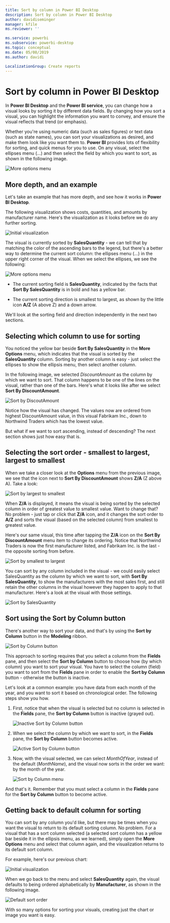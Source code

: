 ```yaml
---
title: Sort by column in Power BI Desktop
description: Sort by column in Power BI Desktop
author: davidiseminger
manager: kfile
ms.reviewer: ''

ms.service: powerbi
ms.subservice: powerbi-desktop
ms.topic: conceptual
ms.date: 05/08/2019
ms.author: davidi

LocalizationGroup: Create reports
---
```

# Sort by column in Power BI Desktop
In **Power BI Desktop** and the **Power BI service**, you can change how a visual looks by sorting it by different data fields. By changing how you sort a visual, you can highlight the information you want to convey, and ensure the visual reflects that trend (or emphasis).

Whether you're using numeric data (such as sales figures) or text data (such as state names), you can sort your visualizations as desired, and make them look like you want them to.  **Power BI** provides lots of flexibility for sorting, and quick menus for you to use. On any visual, select the ellipses menu (...) and then select the field by which you want to sort, as shown in the following image.

![More options menu](media/desktop-sort-by-column/sortbycolumn_2.png)

## More depth, and an example
Let's take an example that has more depth, and see how it works in **Power BI Desktop**.

The following visualization shows costs, quantities, and amounts by manufacturer name. Here's the visualization as it looks before we do any further sorting.

![Initial visualization](media/desktop-sort-by-column/sortbycolumn_1.png)

The visual is currently sorted by **SalesQuantity** - we can tell that by matching the color of the ascending bars to the legend, but there's a better way to determine the current sort column: the ellipses menu (...) in the upper right corner of the visual. When we select the ellipses, we see the following:

![More options menu](media/desktop-sort-by-column/sortbycolumn_2.png)

* The current sorting field is **SalesQuantity**, indicated by the facts that **Sort By SalesQuantity** is in bold and has a yellow bar. 

* The current sorting direction is smallest to largest, as shown by the little icon **A/Z** (A above Z) and a down arrow.

We'll look at the sorting field and direction independently in the next two sections.

## Selecting which column to use for sorting
You noticed the yellow bar beside **Sort By SalesQuantity** in the **More Options** menu, which indicates that the visual is sorted by the **SalesQuantity** column. Sorting by another column is easy - just select the ellipses to show the ellipsis menu, then select another column.

In the following image, we selected *DiscountAmount* as the column by which we want to sort. That column happens to be one of the lines on the visual, rather than one of the bars. Here's what it looks like after we select **Sort By DiscountAmount**.

![Sort by DiscoutAmount](media/desktop-sort-by-column/sortbycolumn_3.png)

Notice how the visual has changed. The values now are ordered from highest DiscountAmount value, in this visual Fabrikam Inc., down to Northwind Traders which has the lowest value. 

But what if we want to sort ascending, instead of descending? The next section shows just how easy that is.

## Selecting the sort order - smallest to largest, largest to smallest
When we take a closer look at the **Options** menu from the previous image, we see that the icon next to **Sort By DiscountAmount** shows **Z/A** (Z above A). Take a look:

![Sort by largest to smallest](media/desktop-sort-by-column/sortbycolumn_4.png)

When **Z/A** is displayed, it means the visual is being sorted by the selected column in order of greatest value to smallest value. Want to change that? No problem - just tap or click that **Z/A** icon, and it changes the sort order to **A/Z** and sorts the visual (based on the selected column) from smallest to greatest value.

Here's our same visual, this time after tapping the **Z/A** icon on the **Sort By DiscountAmount** menu item to change its ordering. Notice that Northwind Traders is now the first manufacturer listed, and Fabrikam Inc. is the last - the opposite sorting from before.

![Sort by smallest to largest](media/desktop-sort-by-column/sortbycolumn_5.png)

You can sort by any column included in the visual - we could easily select SalesQuantity as the column by which we want to sort, with **Sort By SalesQuantity**, to show the manufacturers with the most sales first, and still retain the other columns in the visual however they happen to apply to that manufacturer. Here's a look at the visual with those settings.

![Sort by SalesQuantity](media/desktop-sort-by-column/sortbycolumn_6.png)

## Sort using the Sort by Column button
There's another way to sort your data, and that's by using the **Sort by Column** button in the **Modeling** ribbon.

![Sort by Column button](media/desktop-sort-by-column/sortbycolumn_8.png)

This approach to sorting requires that you select a column from the **Fields** pane, and then select the **Sort by Column** button to choose how (by which column) you want to sort your visual. You have to select the column (field) you want to sort from the **Fields** pane in order to enable the **Sort by Column** button - otherwise the button is inactive.

Let's look at a common example: you have data from each month of the year, and you want to sort it based on chronological order. The following steps show you how.

1. First, notice that when the visual is selected but no column is selected in the **Fields** pane, the **Sort by Column** button is inactive (grayed out).
   
   ![Inactive Sort by Column button](media/desktop-sort-by-column/sortbycolumn_9.png)

2. When we select the column by which we want to sort, in the **Fields** pane, the **Sort by Column** button becomes active.
   
   ![Active Sort by Column button](media/desktop-sort-by-column/sortbycolumn_10.png)
3. Now, with the visual selected, we can select *MonthOfYear*, instead of the default (*MonthName*), and the visual now sorts in the order we want: by the month of the year.
   
   ![Sort by Column menu](media/desktop-sort-by-column/sortbycolumn_11.png)

And that's it. Remember that you must select a column in the **Fields** pane for the **Sort by Column** button to become active.

## Getting back to default column for sorting
You can sort by any column you'd like, but there may be times when you want the visual to return to its default sorting column. No problem. For a visual that has a sort column selected (a selected sort column has a yellow bar beside it in the ellipsis menu, as we learned), simply open the **More Options** menu and select that column again, and the visualization returns to its default sort column.

For example, here's our previous chart:

![Initial visualization](media/desktop-sort-by-column/sortbycolumn_6.png)

When we go back to the menu and select **SalesQuantity** again, the visual defaults to being ordered alphabetically by **Manufacturer**, as shown in the following image.

![Default sort order](media/desktop-sort-by-column/sortbycolumn_7.png)

With so many options for sorting your visuals, creating just the chart or image you want is easy.

